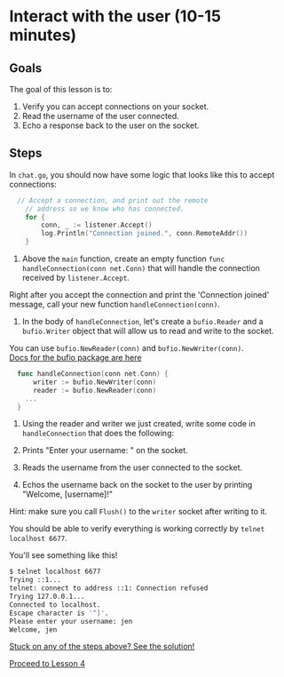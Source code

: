 # Interact with the user (10-15 minutes)

## Goals

The goal of this lesson is to:

1. Verify you can accept connections on your socket.
1. Read the username of the user connected.
1. Echo a response back to the user on the socket.

## Steps

In `chat.go`, you should now have some logic that looks like this to 
accept connections:

```go
  // Accept a connection, and print out the remote
	// address so we know who has connected.
	for {
		conn, _ := listener.Accept()
		log.Println("Connection joined.", conn.RemoteAddr())
	}
```

1. Above the `main` function, create an empty function `func handleConnection(conn net.Conn)` that
will handle the connection received by `listener.Accept`.
  
  Right after you accept the connection and print the 
  'Connection joined' message, call your new function `handleConnection(conn)`.

1. In the body of `handleConnection`, let's create a `bufio.Reader` and a
`bufio.Writer` object that will allow us to read and write to the socket.

  You can use `bufio.NewReader(conn)` and `bufio.NewWriter(conn)`.  
  [Docs for the bufio package are here](http://golang.org/pkg/bufio/)
  
  ```go
    func handleConnection(conn net.Conn) {
    	writer := bufio.NewWriter(conn)
    	reader := bufio.NewReader(conn)
      ...
    }
  ```

1. Using the reader and writer we just created, write some code in `handleConnection` that does the following:

  1. Prints "Enter your username: " on the socket.
  2. Reads the username from the user connected to the socket.
  3. Echos the username back on the socket to the user by printing "Welcome, [username]!"

  Hint: make sure you call `Flush()` to the `writer` socket after writing to it.

You should be able to verify everything is working correctly by `telnet localhost 6677`.

You'll see something like this!

```bash
$ telnet localhost 6677                                                                                                                      ~ 1 ↵
Trying ::1...
telnet: connect to address ::1: Connection refused
Trying 127.0.0.1...
Connected to localhost.
Escape character is '^]'.
Please enter your username: jen
Welcome, jen
```

[Stuck on any of the steps above? See the solution!](code/03-user-input/chat.go)


[Proceed to Lesson 4](04-data-structures.md)
